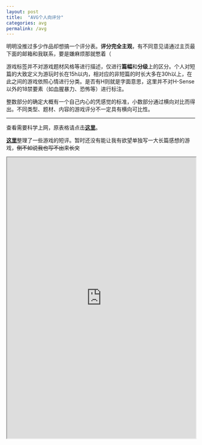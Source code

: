 ```yaml
---
layout: post
title:  "AVG个人向评分"
categories: avg
permalink: /avg
---
```

明明没推过多少作品却想搞一个评分表。**评分完全主观**，有不同意见请通过主页最下面的邮箱和我联系，要是嫌麻烦那就憋着（

游戏标签并不对游戏题材风格等进行描述，仅进行**篇幅**和**分级**上的区分。个人对短篇的大致定义为游玩时长在15h以内，相对应的非短篇的时长大多在30h以上，在此之间的游戏依照心情进行分类。是否有H则就是字面意思，这里并不对H-Sense以外的18禁要素（如血腥暴力、恐怖等）进行标注。

整数部分的确定大概有一个自己内心的凭感觉的标准，小数部分通过横向对比而得出。不同类型、题材、内容的游戏评分不一定具有横向可比性。

---
查看需要科学上网，原表格请点击[**这里**](https://docs.google.com/spreadsheets/d/1fDHvHhN6lrn3G-G7En0tdUHuTllaTrtYf7M7UE7jKh0/edit#gid=1237096488)。

[**这里**](https://izumimorin.xyz/avg/comment)整理了一些游戏的短评。暂时还没有能让我有欲望单独写一大长篇感想的游戏，~~倒不如说我也写不出来长文~~

<iframe height="750" width="100%" src="https://docs.google.com/spreadsheets/d/e/2PACX-1vQi-BLEn-vMtMNNj2bPFZ0ChXSVLCW7D3e49ZUeYHRw4FPrrA1R1AaZoaE95oRwruXZF9sOO0Mxr61t/pubhtml?widget=true&amp;headers=false"></iframe>
